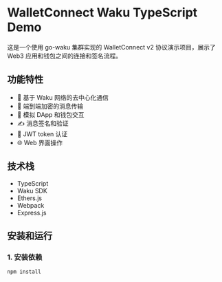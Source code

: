 # WalletConnect Waku TypeScript Demo

这是一个使用 go-waku 集群实现的 WalletConnect v2 协议演示项目，展示了 Web3 应用和钱包之间的连接和签名流程。

## 功能特性

- 🔗 基于 Waku 网络的去中心化通信
- 🔐 端到端加密的消息传输
- 📱 模拟 DApp 和钱包交互
- ✍️ 消息签名和验证
- 🎯 JWT token 认证
- 🌐 Web 界面操作

## 技术栈

- TypeScript
- Waku SDK
- Ethers.js
- Webpack
- Express.js

## 安装和运行

### 1. 安装依赖

```bash
npm install
